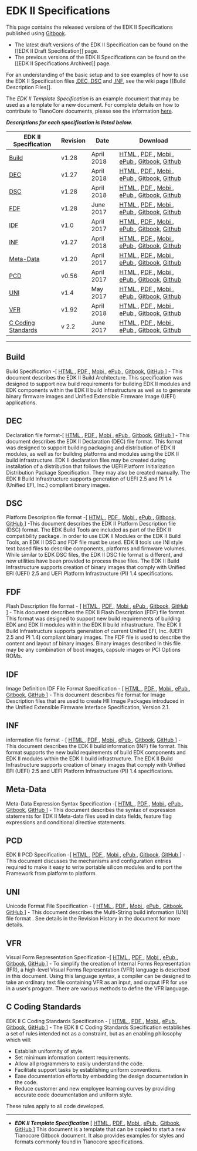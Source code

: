 # **EDK II Specifications**
This page contains the released versions of the EDK II Specifications published using [Gitbook](https://legacy.gitbook.com/).<br>
* The latest draft versions of the EDK II Specification can be found on the [[EDK II Draft Specification]] page.
* The previous versions of the EDK II Specifications can be found on the [[EDK II Specifications Archived]] page.<Br>

For an understanding of the basic setup and to see examples of how to use the EDK II Specification files [.DEC](#dec),[.DSC](#dsc) and [.INF](#inf), see the wiki page [[Build Description Files]].<Br>

The _EDK II Template Specification_ is an example document that may be used as a template 
for a new document.  For complete details on how to contribute to TianoCore documents, please
see the information [here](https://github.com/tianocore-docs/edk2-TemplateSpecification/wiki).

**_Descriptions for each specification is listed below._**

| EDK II Specification | Revision  | Date | Download |
| ---------------------| --------- | ---- |---------------------------------------------|
|[Build](#build) |v1.28   | April 2018   | [HTML   ](https://edk2-docs.gitbooks.io/edk-ii-build-specification/content/v/release/1.28/), [PDF    ](https://www.gitbook.com/download/pdf/book/edk2-docs/edk-ii-build-specification/v/release/1.28), [Mobi   ](https://www.gitbook.com/download/mobi/book/edk2-docs/edk-ii-build-specification/v/release/1.28), [ePub   ](https://www.gitbook.com/download/epub/book/edk2-docs/edk-ii-build-specification/v/release/1.28), [Gitbook](https://www.gitbook.com/book/edk2-docs/edk-ii-build-specification), [Github ](https://github.com/tianocore-docs/edk2-BuildSpecification/tree/release/1.28) |
|[DEC](#dec)     |v1.27   | April 2018 |[HTML   ](https://edk2-docs.gitbooks.io/edk-ii-dec-specification/content/v/release/1.27/), [PDF    ](https://www.gitbook.com/download/pdf/book/edk2-docs/edk-ii-dec-specification/v/release/1.27), [Mobi   ](https://www.gitbook.com/download/mobi/book/edk2-docs/edk-ii-dec-specification/v/release/1.27), [ePub   ](https://www.gitbook.com/download/epub/book/edk2-docs/edk-ii-dec-specification/v/release/1.27), [Gitbook](https://www.gitbook.com/book/edk2-docs/edk-ii-dec-specification), [Github ](https://github.com/tianocore-docs/edk2-DecSpecification/tree/release/1.27)|
|[DSC](#dsc)     |v1.28   | April 2018  | [HTML   ](https://edk2-docs.gitbooks.io/edk-ii-dsc-specification/content/v/release/1.28/), [PDF    ](https://www.gitbook.com/download/pdf/book/edk2-docs/edk-ii-dsc-specification/v/release/1.28), [Mobi   ](https://www.gitbook.com/download/mobi/book/edk2-docs/edk-ii-dsc-specification/v/release/1.28), [ePub   ](https://www.gitbook.com/download/epub/book/edk2-docs/edk-ii-dsc-specification/v/release/1.28), [Gitbook](https://www.gitbook.com/book/edk2-docs/edk-ii-dsc-specification/details), [Github ](https://github.com/tianocore-docs/edk2-DscSpecification/tree/release/1.28)|
|[FDF](#fdf)     |v1.28   | June 2017  | [HTML   ](https://edk2-docs.gitbooks.io/edk-ii-fdf-specification/content/v/release/1.28/), [PDF    ](https://www.gitbook.com/download/pdf/book/edk2-docs/edk-ii-fdf-specification/v/release/1.28), [Mobi   ](https://www.gitbook.com/download/mobi/book/edk2-docs/edk-ii-fdf-specification/v/release/1.28), [ePub   ](https://www.gitbook.com/download/epub/book/edk2-docs/edk-ii-fdf-specification/v/release/1.28), [Gitbook](https://www.gitbook.com/book/edk2-docs/edk-ii-fdf-specification), [Github ](https://github.com/tianocore-docs/edk2-FdfSpecification/tree/release/1.28)|
|[IDF](#idf)     |v1.0    | April 2017 | [HTML   ](https://edk2-docs.gitbooks.io/edk-ii-idf-specification/content/v/release/1.00/), [PDF    ](https://www.gitbook.com/download/pdf/book/edk2-docs/edk-ii-idf-specification/v/release/1.00), [Mobi   ](https://www.gitbook.com/download/mobi/book/edk2-docs/edk-ii-idf-specification/v/release/1.00), [ePub   ](https://www.gitbook.com/download/epub/book/edk2-docs/edk-ii-idf-specification/v/release/1.00), [Gitbook](https://www.gitbook.com/book/edk2-docs/edk-ii-idf-specification), [Github ](https://github.com/tianocore-docs/edk2-IdfSpecification/tree/release/1.00) |
|[INF](#inf)     |v1.27   | April 2018   | [HTML   ](https://edk2-docs.gitbooks.io/edk-ii-inf-specification/content/v/release/1.27/), [PDF    ](https://www.gitbook.com/download/pdf/book/edk2-docs/edk-ii-inf-specification/v/release/1.27), [Mobi   ](https://www.gitbook.com/download/mobi/book/edk2-docs/edk-ii-inf-specification/v/release/1.27), [ePub   ](https://www.gitbook.com/download/epub/book/edk2-docs/edk-ii-inf-specification/v/release/1.27), [Gitbook](https://www.gitbook.com/book/edk2-docs/edk-ii-inf-specification), [Github ](https://github.com/tianocore-docs/edk2-InfSpecification/tree/release/1.27) |
|[Meta-Data](#meta-data)  | v1.20      | April 2017 | [HTML   ](https://edk2-docs.gitbooks.io/edk-ii-meta-data-expression-syntax-specification/content/v/release/1.20/), [PDF    ](https://www.gitbook.com/download/pdf/book/edk2-docs/edk-ii-meta-data-expression-syntax-specification/v/release/1.20), [Mobi   ](https://www.gitbook.com/download/mobi/book/edk2-docs/edk-ii-meta-data-expression-syntax-specification/v/release/1.20), [ePub   ](https://www.gitbook.com/download/epub/book/edk2-docs/edk-ii-meta-data-expression-syntax-specification/v/releas/1.20), [Gitbook](https://www.gitbook.com/book/edk2-docs/edk-ii-meta-data-expression-syntax-specification), [Github ](https://github.com/tianocore-docs/edk2-MetaDataExpressionSyntaxSpecification/tree/release/1.20) |
|[PCD](#pcd)     | v0.56  | April 2017 | [HTML   ](https://edk2-docs.gitbooks.io/edk-ii-pcd-specification/content/v/release/0.56/), [PDF    ](https://www.gitbook.com/download/pdf/book/edk2-docs/edk-ii-pcd-specification/v/release/0.56), [Mobi   ](https://www.gitbook.com/download/mobi/book/edk2-docs/edk-ii-pcd-specification/v/release/0.56), [ePub   ](https://www.gitbook.com/download/epub/book/edk2-docs/edk-ii-pcd-specification/v/release/0.56), [Gitbook](https://www.gitbook.com/book/edk2-docs/edk-ii-pcd-specification), [Github ](https://github.com/tianocore-docs/edk2-PcdSpecification/tree/release/0.56) |
|[UNI](#uni)     | v1.4   | May 2017   | [HTML   ](https://edk2-docs.gitbooks.io/edk-ii-uni-specification/content/v/release/1.40/), [PDF    ](https://www.gitbook.com/download/pdf/book/edk2-docs/edk-ii-uni-specification/v/release/1.40), [Mobi   ](https://www.gitbook.com/download/mobi/book/edk2-docs/edk-ii-uni-specification/v/release/1.40), [ePub   ](https://www.gitbook.com/download/epub/book/edk2-docs/edk-ii-uni-specification/v/release/1.40), [Gitbook](https://www.gitbook.com/book/edk2-docs/edk-ii-uni-specification), [Github ](https://github.com/tianocore-docs/edk2-UniSpecification/tree/release/1.40) |
|[VFR](#vfr)     | v1.92  | April 2018 |[HTML   ](https://edk2-docs.gitbooks.io/edk-ii-vfr-specification/content/v/release/1.92/), [PDF    ](https://www.gitbook.com/download/pdf/book/edk2-docs/edk-ii-vfr-specification/v/release/1.92), [Mobi   ](https://www.gitbook.com/download/mobi/book/edk2-docs/edk-ii-vfr-specification/v/release/1.92), [ePub   ](https://www.gitbook.com/download/epub/book/edk2-docs/edk-ii-vfr-specification/v/release/1.92), [Gitbook](https://www.gitbook.com/book/edk2-docs/edk-ii-vfr-specification), [Github ](https://github.com/tianocore-docs/edk2-VfrSpecification/tree/release/1.92) |
| [C Coding Standards](#c-coding-standards) | v 2.2 | June 2017 | [HTML   ](https://edk2-docs.gitbooks.io/edk-ii-c-coding-standards-specification/content/v/release/2.20/), [PDF    ](https://www.gitbook.com/download/pdf/book/edk2-docs/edk-ii-c-coding-standards-specification/v/release/2.20), [Mobi   ](https://www.gitbook.com/download/mobi/book/edk2-docs/edk-ii-c-coding-standards-specification/v/release/2.20), [ePub   ](https://www.gitbook.com/download/epub/book/edk2-docs/edk-ii-c-coding-standards-specification/v/release/2.20), [Gitbook](https://www.gitbook.com/book/edk2-docs/edk-ii-c-coding-standards-specification), [Github ](https://github.com/tianocore-docs/edk2-CCodingStandardsSpecification/tree/release/2.20)|







---

## Build 
Build Specification -\[
[HTML   ](https://www.gitbook.com/read/book/edk2-docs/edk-ii-build-specification),
[PDF    ](https://www.gitbook.com/download/pdf/book/edk2-docs/edk-ii-build-specification),
[Mobi   ](https://www.gitbook.com/download/mobi/book/edk2-docs/edk-ii-build-specification),
[ePub   ](https://www.gitbook.com/download/epub/book/edk2-docs/edk-ii-build-specification),
[Gitbook](https://www.gitbook.com/book/edk2-docs/edk-ii-build-specification),
[GitHub ](https://github.com/tianocore-docs/edk2-BuildSpecification)
\] - This document describes the EDK II Build Architecture. This specification was designed to support new build requirements for building EDK II modules and EDK components within the EDK II build infrastructure as well as to generate binary firmware images and Unified Extensible Firmware Image (UEFI) applications.

## DEC
Declaration file format-\[
[HTML   ](https://www.gitbook.com/read/book/edk2-docs/edk-ii-dec-specification),
[PDF    ](https://www.gitbook.com/download/pdf/book/edk2-docs/edk-ii-dec-specification),
[Mobi   ](https://www.gitbook.com/download/mobi/book/edk2-docs/edk-ii-dec-specification),
[ePub   ](https://www.gitbook.com/download/epub/book/edk2-docs/edk-ii-dec-specification),
[Gitbook](https://www.gitbook.com/book/edk2-docs/edk-ii-dec-specification),
[GitHub ](https://github.com/tianocore-docs/edk2-DecSpecification)
\] - This document describes the EDK II Declaration (DEC) file format. This format was designed to support building packaging and distribution of EDK II modules, as well as for building platforms and modules using the EDK II build infrastructure. EDK II declaration files may be created during installation of a distribution that follows the UEFI Platform Initialization Distribution Package Specification. They may also be created manually. The EDK II Build Infrastructure supports generation of UEFI 2.5 and PI 1.4 (Unified EFI, Inc.) compliant binary images.

## DSC
Platform Description file format -\[
[HTML   ](https://www.gitbook.com/read/book/edk2-docs/edk-ii-dsc-specification),
[PDF    ](https://www.gitbook.com/download/pdf/book/edk2-docs/edk-ii-dsc-specification),
[Mobi   ](https://www.gitbook.com/download/mobi/book/edk2-docs/edk-ii-dsc-specification),
[ePub   ](https://www.gitbook.com/download/epub/book/edk2-docs/edk-ii-dsc-specification),
[Gitbook](https://www.gitbook.com/book/edk2-docs/edk-ii-dsc-specification/details),
[GitHub ](https://github.com/tianocore-docs/edk2-DscSpecification)
\] -This document describes the EDK II Platform Description file (DSC) format. The EDK Build Tools are included as part of the EDK II compatibility package. In order to use EDK II Modules or the EDK II Build Tools, an EDK II DSC and FDF file must be used. EDK II tools use INI style text based files to describe components, platforms and firmware volumes. While similar to EDK DSC files, the EDK II DSC file format is different, and new utilities have been provided to process these files. The EDK II Build Infrastructure supports creation of binary images that comply with Unified EFI (UEFI) 2.5 and UEFI Platform Infrastructure (PI) 1.4 specifications.


## FDF
Flash Description file format - \[
[HTML   ](https://www.gitbook.com/read/book/edk2-docs/edk-ii-fdf-specification),
[PDF    ](https://www.gitbook.com/download/pdf/book/edk2-docs/edk-ii-fdf-specification),
[Mobi   ](https://www.gitbook.com/download/mobi/book/edk2-docs/edk-ii-fdf-specification),
[ePub   ](https://www.gitbook.com/download/epub/book/edk2-docs/edk-ii-fdf-specification),
[Gitbook](https://www.gitbook.com/book/edk2-docs/edk-ii-fdf-specification),
[GitHub ](https://github.com/tianocore-docs/edk2-FdfSpecification)
\] - This document describes the EDK II Flash Description (FDF) file format. This format was designed to support new build requirements of building EDK and EDK II modules within the EDK II build infrastructure. The EDK II Build Infrastructure supports generation of current Unified EFI, Inc. (UEFI 2.5 and PI 1.4) compliant binary images. The FDF file is used to describe the content and layout of binary images. Binary images described in this file may be any combination of boot images, capsule images or PCI Options ROMs.

## IDF
Image Definition IDF File Format Specification -  \[
[HTML   ](https://www.gitbook.com/read/book/edk2-docs/edk-ii-idf-specification),
[PDF    ](https://www.gitbook.com/download/pdf/book/edk2-docs/edk-ii-idf-specification),
[Mobi   ](https://www.gitbook.com/download/mobi/book/edk2-docs/edk-ii-idf-specification),
[ePub   ](https://www.gitbook.com/download/epub/book/edk2-docs/edk-ii-idf-specification),
[Gitbook](https://www.gitbook.com/book/edk2-docs/edk-ii-idf-specification),
[GitHub ](https://github.com/tianocore-docs/edk2-IdfSpecification)
\] -
This document describes file format for Image Description files that are used to create HII Image Packages introduced in the Unified Extensible Firmware Interface Specification, Version 2.1.

## INF
information file format - \[
[HTML   ](https://www.gitbook.com/read/book/edk2-docs/edk-ii-inf-specification),
[PDF    ](https://www.gitbook.com/download/pdf/book/edk2-docs/edk-ii-inf-specification),
[Mobi   ](https://www.gitbook.com/download/mobi/book/edk2-docs/edk-ii-inf-specification),
[ePub   ](https://www.gitbook.com/download/epub/book/edk2-docs/edk-ii-inf-specification),
[Gitbook](https://www.gitbook.com/book/edk2-docs/edk-ii-inf-specification),
[GitHub ](https://github.com/tianocore-docs/edk2-InfSpecification)
\] - This document describes the EDK II build information (INF) file format. This format supports the new build requirements of build EDK components and EDK II modules within the EDK II build infrastructure. The EDK II Build Infrastructure supports creation of binary images that comply with Unified EFI (UEFI) 2.5 and UEFI Platform Infrastructure (PI) 1.4 specifications.

## Meta-Data
Meta-Data Expression Syntax Specification -\[
[HTML   ](https://www.gitbook.com/read/book/edk2-docs/edk-ii-meta-data-expression-syntax-specification),
[PDF    ](https://www.gitbook.com/download/pdf/book/edk2-docs/edk-ii-meta-data-expression-syntax-specification),
[Mobi   ](https://www.gitbook.com/download/mobi/book/edk2-docs/edk-ii-meta-data-expression-syntax-specification),
[ePub   ](https://www.gitbook.com/download/epub/book/edk2-docs/edk-ii-meta-data-expression-syntax-specification),
[Gitbook](https://www.gitbook.com/book/edk2-docs/edk-ii-meta-data-expression-syntax-specification),
[GitHub ](https://github.com/tianocore-docs/edk2-MetaDataExpressionSyntaxSpecification)
\] - This document describes the syntax of expression statements for EDK II Meta-data files used in data fields, feature flag expressions and conditional directive statements.

## PCD
EDK II PCD Specification -\[
[HTML   ](https://www.gitbook.com/read/book/edk2-docs/edk-ii-pcd-specification),
[PDF    ](https://www.gitbook.com/download/pdf/book/edk2-docs/edk-ii-pcd-specification),
[Mobi   ](https://www.gitbook.com/download/mobi/book/edk2-docs/edk-ii-pcd-specification),
[ePub   ](https://www.gitbook.com/download/epub/book/edk2-docs/edk-ii-pcd-specification),
[Gitbook](https://www.gitbook.com/book/edk2-docs/edk-ii-pcd-specification),
[GitHub ](https://github.com/tianocore-docs/edk2-PcdSpecification)
\] - This document discusses the mechanisms and configuration entries required to make it easy to write portable silicon modules and to port the Framework from platform to platform.


## UNI
Unicode Format File Specification -  \[
[HTML   ](https://www.gitbook.com/read/book/edk2-docs/edk-ii-uni-specification),
[PDF    ](https://www.gitbook.com/download/pdf/book/edk2-docs/edk-ii-uni-specification),
[Mobi   ](https://www.gitbook.com/download/mobi/book/edk2-docs/edk-ii-uni-specification),
[ePub   ](https://www.gitbook.com/download/epub/book/edk2-docs/edk-ii-uni-specification),
[Gitbook](https://www.gitbook.com/book/edk2-docs/edk-ii-uni-specification),
[GitHub ](https://github.com/tianocore-docs/edk2-UniSpecification)
\] - This document describes the Multi-String build information (UNI) file format . See details in the Revision History in the document for more details.

## VFR
Visual Form Representation Specification -\[
[HTML   ](https://www.gitbook.com/read/book/edk2-docs/edk-ii-vfr-specification),
[PDF    ](https://www.gitbook.com/download/pdf/book/edk2-docs/edk-ii-vfr-specification),
[Mobi   ](https://www.gitbook.com/download/mobi/book/edk2-docs/edk-ii-vfr-specification),
[ePub   ](https://www.gitbook.com/download/epub/book/edk2-docs/edk-ii-vfr-specification),
[Gitbook](https://www.gitbook.com/book/edk2-docs/edk-ii-vfr-specification),
[GitHub ](https://github.com/tianocore-docs/edk2-VfrSpecification)
\] - To simplify the creation of Internal Forms Representation (IFR), a high-level Visual Forms Representation (VFR) language is described in this document. Using this language syntax, a compiler can be designed to take an ordinary text file containing VFR as an input, and output IFR for use in a user’s program. There are various methods to define the VFR language.


## C Coding Standards
EDK II C Coding Standards Specification - \[
[HTML   ](https://www.gitbook.com/read/book/edk2-docs/edk-ii-c-coding-standards-specification),
[PDF    ](https://www.gitbook.com/download/pdf/book/edk2-docs/edk-ii-c-coding-standards-specification),
[Mobi   ](https://www.gitbook.com/download/mobi/book/edk2-docs/edk-ii-c-coding-standards-specification),
[ePub   ](https://www.gitbook.com/download/epub/book/edk2-docs/edk-ii-c-coding-standards-specification),
[Gitbook](https://www.gitbook.com/book/edk2-docs/edk-ii-c-coding-standards-specification),
[GitHub ](https://github.com/tianocore-docs/edk2-CCodingStandardsSpecification)
\] - The EDK II C Coding Standards Specification establishes a set of rules intended not as
a constraint, but as an enabling philosophy which will:
  * Establish uniformity of style.
  * Set minimum information content requirements.
  * Allow all programmers to easily understand the code.
  * Facilitate support tasks by establishing uniform conventions.
  * Ease documentation efforts by embedding the design documentation in the code.
  * Reduce customer and new employee learning curves by providing accurate code documentation and uniform style.

  These rules apply to all code developed.

---

* **_EDK II Template Specification_** \[
[HTML   ](https://www.gitbook.com/read/book/edk2-docs/edk-ii-template-specification),
[PDF    ](https://www.gitbook.com/download/pdf/book/edk2-docs/edk-ii-template-specification),
[Mobi   ](https://www.gitbook.com/download/mobi/book/edk2-docs/edk-ii-template-specification),
[ePub   ](https://www.gitbook.com/download/epub/book/edk2-docs/edk-ii-template-specification),
[Gitbook](https://www.gitbook.com/book/edk2-docs/edk-ii-template-specification),
[GitHub ](https://github.com/tianocore-docs/edk2-TemplateSpecification)
\] This document is a template that can be copied to start a new Tianocore Gitbook document. It also provides examples for styles and formats commonly found in Tianocore specifications.

